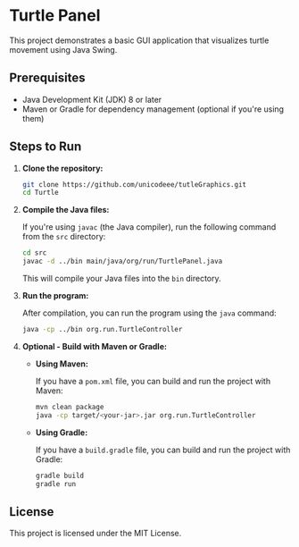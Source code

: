 
# Turtle Panel

This project demonstrates a basic GUI application that visualizes turtle movement using Java Swing.

## Prerequisites

- Java Development Kit (JDK) 8 or later
- Maven or Gradle for dependency management (optional if you're using them)

## Steps to Run

1. **Clone the repository:**

   ```bash
   git clone https://github.com/unicodeee/tutleGraphics.git
   cd Turtle
   ```

2. **Compile the Java files:**

   If you're using `javac` (the Java compiler), run the following command from the `src` directory:

   ```bash
   cd src
   javac -d ../bin main/java/org/run/TurtlePanel.java
   ```

   This will compile your Java files into the `bin` directory.

3. **Run the program:**

   After compilation, you can run the program using the `java` command:

   ```bash
   java -cp ../bin org.run.TurtleController
   ```

4. **Optional - Build with Maven or Gradle:**

    - **Using Maven:**

      If you have a `pom.xml` file, you can build and run the project with Maven:

      ```bash
      mvn clean package
      java -cp target/<your-jar>.jar org.run.TurtleController
      ```

    - **Using Gradle:**

      If you have a `build.gradle` file, you can build and run the project with Gradle:

      ```bash
      gradle build
      gradle run
      ```

## License

This project is licensed under the MIT License.